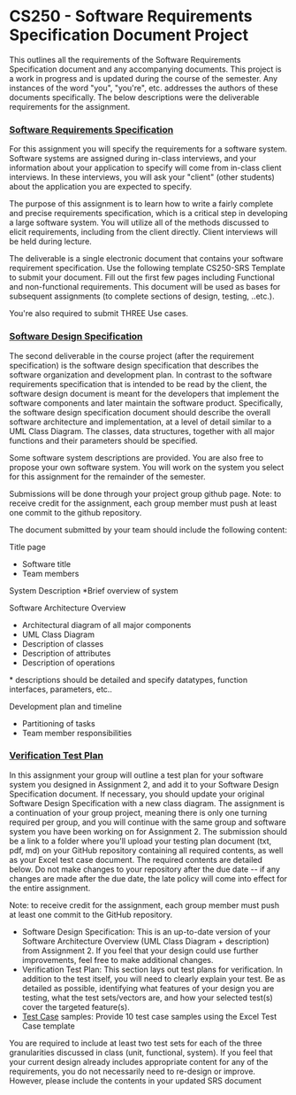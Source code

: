 # CS250 - Software Requirements Specification Document Project

This outlines all the requirements of the Software Requirements Specification document and any accompanying documents. This project is a work in progress and is updated during the course of the semester. Any instances of the word "you", "you're", etc. addresses the authors of these documents specifically. The below descriptions were the deliverable requirements for the assignment.

### [Software Requirements Specification](https://github.com/RasJazz/CS250/blob/02ba6fc4187e4b8ecdc70ad0cb21218f8444e579/SRS.pdf)

For this assignment you will specify the requirements for a software system. Software systems are assigned during in-class interviews, and your information about your application to specify will come from in-class client interviews. In these interviews, you will ask your "client" (other students) about the application you are expected to specify.

The purpose of this assignment is to learn how to write a fairly complete and precise requirements specification, which is a critical step in developing a large software system. You will utilize all of the methods discussed to elicit requirements, including from the client directly. Client interviews will be held during lecture. 

The deliverable is a single electronic document that contains your software requirement specification. Use the following template CS250-SRS Template to submit your document. Fill out the first few pages including Functional and non-functional requirements. This document will be used as bases for subsequent assignments (to complete sections of design, testing, ..etc.).

You're also required to submit THREE Use cases.

### [Software Design Specification](https://github.com/RasJazz/CS250/blob/02ba6fc4187e4b8ecdc70ad0cb21218f8444e579/Test_Plan_Docs/SDS.pdf)

The second deliverable in the course project (after the requirement specification) is the software design specification that describes the software organization and development plan. In contrast to the software requirements specification that is intended to be read by the client, the software design document is meant for the developers that implement the software components and later maintain the software product. Specifically, the software design specification document should describe the overall software architecture and implementation, at a level of detail similar to a UML Class Diagram. The classes, data structures, together with all major functions and their parameters should be specified.

Some software system descriptions are provided. You are also free to propose your own software system. You will work on the system you select for this assignment for the remainder of the semester.

Submissions will be done through your project group github page.
Note: to receive credit for the assignment, each group member must push at least one commit to the github repository.

The document submitted by your team should include the following content:

Title page
* Software title
* Team members

System Description
*Brief overview of system

Software Architecture Overview
* Architectural diagram of all major components
* UML Class Diagram
* Description of classes
* Description of attributes
* Description of operations

\* descriptions should be detailed and specify datatypes, function interfaces, parameters, etc..

Development plan and timeline
* Partitioning of tasks
* Team member responsibilities

### [Verification Test Plan](https://github.com/RasJazz/CS250/blob/02ba6fc4187e4b8ecdc70ad0cb21218f8444e579/Test_Plan_Docs/Verification_Test_Plan.pdf)

In this assignment your group will outline a test plan for your software system you designed in Assignment 2, and add it to your Software Design Specification document. If necessary, you should update your original Software Design Specification with a new class diagram. The assignment is a continuation of your group project, meaning there is only one turning required per group, and you will continue with the same group and software system you have been working on for Assignment 2. The submission should be a link to a folder where you'll upload your testing plan document (txt, pdf, md) on your GitHub repository containing all required contents, as well as your Excel test case document. The required contents are detailed below. Do not make changes to your repository after the due date -- if any changes are made after the due date, the late policy will come into effect for the entire assignment.

Note: to receive credit for the assignment, each group member must push at least one commit to the GitHub repository.
* Software Design Specification: This is an up-to-date version of your Software Architecture Overview (UML Class Diagram + description) from Assignment 2. If you feel that your design could use further improvements, feel free to make additional changes.
* Verification Test Plan: This section lays out test plans for verification.  In addition to the test itself, you will need to clearly explain your test. Be as detailed as possible, identifying what features of your design you are testing, what the test sets/vectors are, and how your selected test(s) cover the targeted feature(s).
* [Test Case](https://github.com/RasJazz/CS250/blob/02ba6fc4187e4b8ecdc70ad0cb21218f8444e579/Test_Plan_Docs/Test_Cases_Spreadsheet.pdf) samples: Provide 10 test case samples using the Excel Test Case template 

You are required to include at least two test sets for each of the three granularities discussed in class (unit, functional, system).
If you feel that your current design already includes appropriate content for any of the requirements, you do not necessarily need to re-design or improve. However, please include the contents in your updated SRS document
